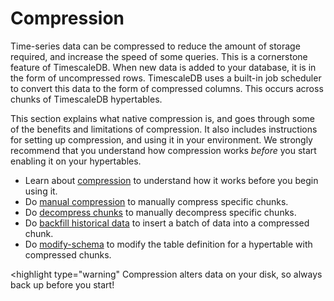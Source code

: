 # Compression

Time-series data can be compressed to reduce the amount of storage required, and
increase the speed of some queries. This is a cornerstone feature of
TimescaleDB. When new data is added to your database, it is in the form of
uncompressed rows. TimescaleDB uses a built-in job scheduler to convert this
data to the form of compressed columns. This occurs across chunks of TimescaleDB
hypertables.

This section explains what native compression is, and goes through some of the
benefits and limitations of compression. It also includes instructions for
setting up compression, and using it in your environment. We strongly recommend
that you understand how compression works *before* you start enabling it on your
hypertables.

*   Learn about [compression][compression] to understand how it works before you begin using it.
*   Do [manual compression][manual-compression] to manually compress specific chunks.
*   Do [decompress chunks][decompress-chunks] to manually decompress specific chunks.
*   Do [backfill historical data][backfill-historical] to insert a batch of data into a compressed chunk.
*   Do [modify-schema][modify-schema] to modify the table definition for a hypertable with compressed chunks.

<highlight type="warning"
Compression alters data on your disk, so always back up before you start!
</highlight>


[compression]: /how-to-guides/compression/compression
[manual-compression]: /how-to-guides/compression/manually-compress-chunks
[decompress-chunks]: /how-to-guides/compression/decompress-chunks
[backfill-historical]: /how-to-guides/compression/backfill-historical-data
[modify-schema]: /how-to-guides/compression/modify-a-schema
